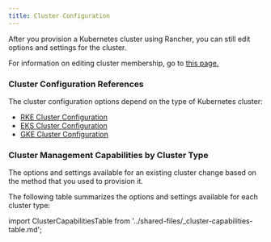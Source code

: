 ```yaml
---
title: Cluster Configuration
---
```


<head>
  <link rel="canonical" href="https://ranchermanager.docs.rancher.com/pages-for-subheaders/cluster-configuration"/>
</head>

After you provision a Kubernetes cluster using Rancher, you can still edit options and settings for the cluster.

For information on editing cluster membership, go to [this page.](../how-to-guides/advanced-user-guides/manage-clusters/access-clusters/add-users-to-clusters.md)

### Cluster Configuration References

The cluster configuration options depend on the type of Kubernetes cluster:

- [RKE Cluster Configuration](../reference-guides/cluster-configuration/rancher-server-configuration/rke1-cluster-configuration.md)
- [EKS Cluster Configuration](../reference-guides/cluster-configuration/rancher-server-configuration/eks-cluster-configuration.md)
- [GKE Cluster Configuration](gke-cluster-configuration.md)

### Cluster Management Capabilities by Cluster Type

The options and settings available for an existing cluster change based on the method that you used to provision it.

The following table summarizes the options and settings available for each cluster type:

import ClusterCapabilitiesTable from '../shared-files/_cluster-capabilities-table.md';

<ClusterCapabilitiesTable />


